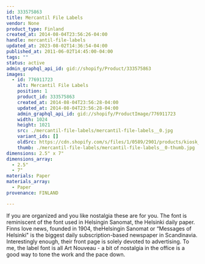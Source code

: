 ```yaml
---
id: 333575863
title: Mercantil File Labels
vendor: None
product_type: Finland
created_at: 2014-08-04T23:56:26-04:00
handle: mercantil-file-labels
updated_at: 2023-08-02T14:36:54-04:00
published_at: 2011-06-02T14:45:00-04:00
tags: ""
status: active
admin_graphql_api_id: gid://shopify/Product/333575863
images:
  - id: 776911723
    alt: Mercantil File Labels
    position: 1
    product_id: 333575863
    created_at: 2014-08-04T23:56:28-04:00
    updated_at: 2014-08-04T23:56:28-04:00
    admin_graphql_api_id: gid://shopify/ProductImage/776911723
    width: 1024
    height: 1021
    src: ./mercantil-file-labels/mercantil-file-labels__0.jpg
    variant_ids: []
    oldSrc: https://cdn.shopify.com/s/files/1/0589/2901/products/kiosk_fi_MERCANTIL.jpeg?v=1407210988
    thumb: ./mercantil-file-labels/mercantil-file-labels__0-thumb.jpg
dimensions: 2.5" x 7"
dimensions_array:
  - 2.5"
  - 7"
materials: Paper
materials_array:
  - Paper
provenance: FINLAND

---
```


If you are organized and you like nostalgia these are for you. The font is reminiscent of the font used in Helsingin Sanomat, the Helsinki daily paper. Finns love news, founded in 1904, theHelsingin Sanomat or “Messages of Helsinki" is the biggest daily subscription-based newspaper in Scandinavia. Interestingly enough, their front page is solely devoted to advertising. To me, the label font is all Art Nouveau - a bit of nostalgia in the office is a good way to tone the work and the pace down.